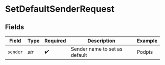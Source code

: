 # SetDefaultSenderRequest


## Fields

| Field                         | Type                          | Required                      | Description                   | Example                       |
| ----------------------------- | ----------------------------- | ----------------------------- | ----------------------------- | ----------------------------- |
| `sender`                      | *str*                         | :heavy_check_mark:            | Sender name to set as default | Podpis                        |